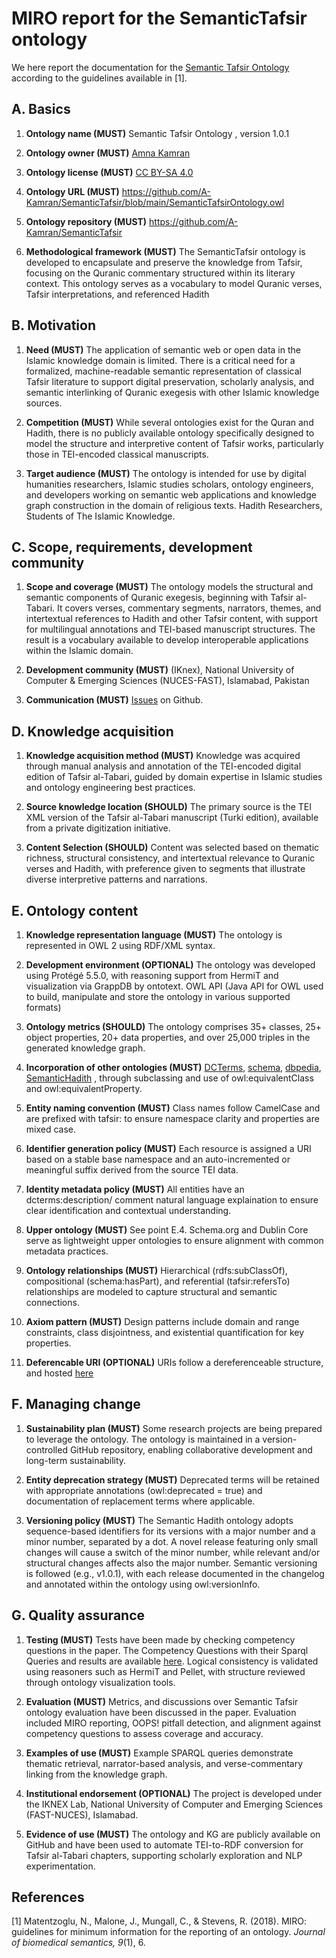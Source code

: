 # MIRO report for the SemanticTafsir ontology
We here report the documentation for the [Semantic Tafsir Ontology](https://github.com/A-Kamran/SemanticTafsir/blob/main/SemanticTafsirOntology.owl) according to the guidelines available in [1].

## A. Basics
1. **Ontology name (MUST)**
Semantic Tafsir Ontology , version 1.0.1

2. **Ontology owner (MUST)**
[Amna Kamran](https://github.com/A-Kamran)

3. **Ontology license (MUST)**
[CC BY-SA 4.0](https://creativecommons.org/licenses/by-sa/4.0/)

4. **Ontology URL (MUST)**
<https://github.com/A-Kamran/SemanticTafsir/blob/main/SemanticTafsirOntology.owl>

5. **Ontology repository (MUST)**
<https://github.com/A-Kamran/SemanticTafsir>

6. **Methodological framework (MUST)**
The SemanticTafsir ontology is developed to encapsulate and preserve the knowledge from Tafsir, focusing on the Quranic commentary structured within its literary context. This ontology serves as a vocabulary to model Quranic verses, Tafsir interpretations, and referenced Hadith

## B. Motivation
1. **Need (MUST)**
The application of semantic web or open data in the Islamic knowledge domain is limited. There is a critical need for a formalized, machine-readable semantic representation of classical Tafsir literature to support digital preservation, scholarly analysis, and semantic interlinking of Quranic exegesis with other Islamic knowledge sources.


2. **Competition (MUST)**
While several ontologies exist for the Quran and Hadith, there is no publicly available ontology specifically designed to model the structure and interpretive content of Tafsir works, particularly those in TEI-encoded classical manuscripts.


3. **Target audience (MUST)**
The ontology is intended for use by digital humanities researchers, Islamic studies scholars, ontology engineers, and developers working on semantic web applications and knowledge graph construction in the domain of religious texts. Hadith Researchers, Students of The Islamic Knowledge. 

## C. Scope, requirements, development community
1. **Scope and coverage (MUST)**
The ontology models the structural and semantic components of Quranic exegesis, beginning with Tafsir al-Tabari. It covers verses, commentary segments, narrators, themes, and intertextual references to Hadith and other Tafsir content, with support for multilingual annotations and TEI-based manuscript structures.
The result is a vocabulary available to develop interoperable applications within the Islamic domain.

2. **Development community (MUST)**
 (IKnex),
 National University of Computer & Emerging Sciences (NUCES-FAST), Islamabad, Pakistan

3. **Communication (MUST)** [Issues](https://github.com/A-Kamran/SemanticTafsir/issues) on Github.

## D. Knowledge acquisition
1. **Knowledge acquisition method (MUST)**
Knowledge was acquired through manual analysis and annotation of the TEI-encoded digital edition of Tafsir al-Tabari, guided by domain expertise in Islamic studies and ontology engineering best practices.

3. **Source knowledge location (SHOULD)** 
The primary source is the TEI XML version of the Tafsir al-Tabari manuscript (Turki edition), available from a private digitization initiative.

5. **Content Selection (SHOULD)** 
Content was selected based on thematic richness, structural consistency, and intertextual relevance to Quranic verses and Hadith, with preference given to segments that illustrate diverse interpretive patterns and narrations.


## E. Ontology content
1. **Knowledge representation language (MUST)**
The ontology is represented in OWL 2 using RDF/XML syntax.

2. **Development environment (OPTIONAL)**
The ontology was developed using Protégé 5.5.0, with reasoning support from HermiT and visualization via GrappDB by ontotext.
OWL API  (Java API for OWL used to build, manipulate and store the ontology in various supported formats)

3. **Ontology metrics (SHOULD)**
The ontology comprises 35+ classes, 25+ object properties, 20+ data properties, and over 25,000 triples in the generated knowledge graph.

4. **Incorporation of other ontologies (MUST)**
[DCTerms](<http://purl.org/dc/terms>), [schema](<http://schema.org>), [dbpedia](<http://dbpedia.org>), [SemanticHadith](<http://www.semantichadith.com/ontology>) , through subclassing and use of owl:equivalentClass and owl:equivalentProperty.

5. **Entity naming convention (MUST)** 
Class names follow CamelCase and are prefixed with tafsir: to ensure namespace clarity and properties are mixed case.

7. **Identifier generation policy (MUST)**
Each resource is assigned a URI based on a stable base namespace and an auto-incremented or meaningful suffix derived from the source TEI data.


8. **Identity metadata policy (MUST)**
All entities have an dcterms:description/ comment natural language explaination to ensure clear identification and contextual understanding.

9. **Upper ontology (MUST)** 
See point E.4. Schema.org and Dublin Core serve as lightweight upper ontologies to ensure alignment with common metadata practices.

10. **Ontology relationships (MUST)**
Hierarchical (rdfs:subClassOf), compositional (schema:hasPart), and referential (tafsir:refersTo) relationships are modeled to capture structural and semantic connections.


11. **Axiom pattern (MUST)**
Design patterns include domain and range constraints, class disjointness, and existential quantification for key properties.

11. **Deferencable URI (OPTIONAL)** 
URIs follow a dereferenceable structure, and hosted [here](http://www.semantichadith.iknex.com)


## F. Managing change
1. **Sustainability plan (MUST)**
Some research projects are being prepared to leverage the ontology. The ontology is maintained in a version-controlled GitHub repository, enabling collaborative development and long-term sustainability.

2. **Entity deprecation strategy (MUST)**
Deprecated terms will be retained with appropriate annotations (owl:deprecated = true) and documentation of replacement terms where applicable.


3. **Versioning policy (MUST)**
The Semantic Hadith ontology adopts sequence-based identifiers for its versions with a major number and a minor number, separated by a dot. A novel release featuring only small changes will cause a switch of the minor number, while relevant and/or structural changes affects also the major number. Semantic versioning is followed (e.g., v1.0.1), with each release documented in the changelog and annotated within the ontology using owl:versionInfo.

## G. Quality assurance
1. **Testing (MUST)**
Tests have been made by checking competency questions in the paper. The Competency Questions with their Sparql Queries and results are available [here](https://github.com/A-Kamran/SemanticTafsir/blob/main/CompetencyQuestionsAndSPARQLQueries.md).
Logical consistency is validated using reasoners such as HermiT and Pellet, with structure reviewed through ontology visualization tools.

3. **Evaluation (MUST)**
Metrics, and discussions over Semantic Tafsir ontology evaluation have been discussed in the paper. Evaluation included MIRO reporting, OOPS! pitfall detection, and alignment against competency questions to assess coverage and accuracy.


4. **Examples of use (MUST)**
Example SPARQL queries demonstrate thematic retrieval, narrator-based analysis, and verse-commentary linking from the knowledge graph.

5. **Institutional endorsement (OPTIONAL)**
The project is developed under the IKNEX Lab, National University of Computer and Emerging Sciences (FAST-NUCES), Islamabad.


6. **Evidence of use (MUST)**
The ontology and KG are publicly available on GitHub and have been used to automate TEI-to-RDF conversion for Tafsir al-Tabari chapters, supporting scholarly exploration and NLP experimentation.


## References
[1] Matentzoglu, N., Malone, J., Mungall, C., & Stevens, R. (2018). MIRO: guidelines for minimum information for the reporting of an ontology. _Journal of biomedical semantics, 9_(1), 6.

